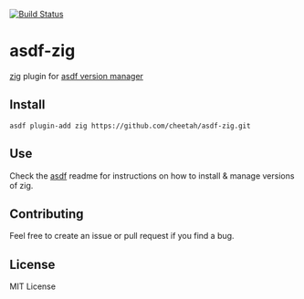 [![Build Status](https://github.com/cheetah/asdf-zig/actions/workflows/build.yml/badge.svg?branch=master)](https://github.com/cheetah/asdf-zig/actions/workflows/build.yml?query=branch%3Amaster)

# asdf-zig
[zig](https://ziglang.org/) plugin for [asdf version manager](https://github.com/asdf-vm/asdf)

## Install

```
asdf plugin-add zig https://github.com/cheetah/asdf-zig.git
```

## Use

Check the [asdf](https://github.com/asdf-vm/asdf) readme for instructions on how to install & manage versions of zig.

## Contributing

Feel free to create an issue or pull request if you find a bug.

## License
MIT License
